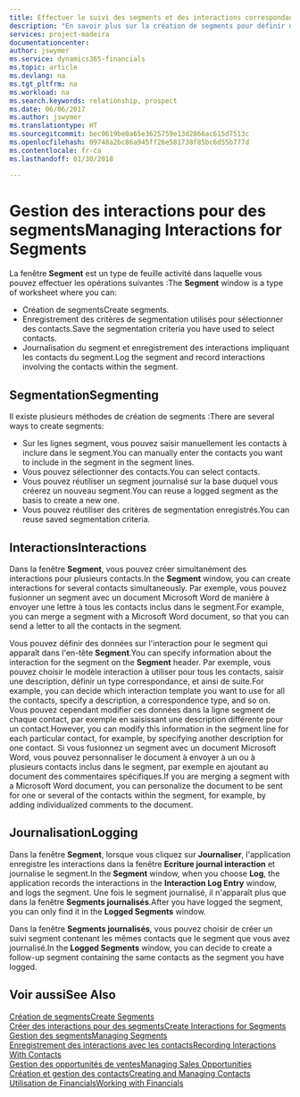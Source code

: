 ```yaml
---
title: Effectuer le suivi des segments et des interactions correspondantes| Microsoft Docs
description: "En savoir plus sur la création de segments pour définir des groupes de contacts et spécifier des interactions pour des segments."
services: project-madeira
documentationcenter: 
author: jswymer
ms.service: dynamics365-financials
ms.topic: article
ms.devlang: na
ms.tgt_pltfrm: na
ms.workload: na
ms.search.keywords: relationship, prospect
ms.date: 06/06/2017
ms.author: jswymer
ms.translationtype: HT
ms.sourcegitcommit: bec0619be0a65e3625759e13d2866ac615d7513c
ms.openlocfilehash: 09748a2bc86a945ff26e581738f85bc6d55b777d
ms.contentlocale: fr-ca
ms.lasthandoff: 01/30/2018

---
```

# <a name="managing-interactions-for-segments"></a><span data-ttu-id="4f245-103">Gestion des interactions pour des segments</span><span class="sxs-lookup"><span data-stu-id="4f245-103">Managing Interactions for Segments</span></span>
<span data-ttu-id="4f245-104">La fenêtre **Segment** est un type de feuille activité dans laquelle vous pouvez effectuer les opérations suivantes :</span><span class="sxs-lookup"><span data-stu-id="4f245-104">The **Segment** window is a type of worksheet where you can:</span></span>

* <span data-ttu-id="4f245-105">Création de segments</span><span class="sxs-lookup"><span data-stu-id="4f245-105">Create segments.</span></span>
* <span data-ttu-id="4f245-106">Enregistrement des critères de segmentation utilisés pour sélectionner des contacts.</span><span class="sxs-lookup"><span data-stu-id="4f245-106">Save the segmentation criteria you have used to select contacts.</span></span>
* <span data-ttu-id="4f245-107">Journalisation du segment et enregistrement des interactions impliquant les contacts du segment.</span><span class="sxs-lookup"><span data-stu-id="4f245-107">Log the segment and record interactions involving the contacts within the segment.</span></span>

## <a name="segmenting"></a><span data-ttu-id="4f245-108">Segmentation</span><span class="sxs-lookup"><span data-stu-id="4f245-108">Segmenting</span></span>
<span data-ttu-id="4f245-109">Il existe plusieurs méthodes de création de segments :</span><span class="sxs-lookup"><span data-stu-id="4f245-109">There are several ways to create segments:</span></span>

* <span data-ttu-id="4f245-110">Sur les lignes segment, vous pouvez saisir manuellement les contacts à inclure dans le segment.</span><span class="sxs-lookup"><span data-stu-id="4f245-110">You can manually enter the contacts you want to include in the segment in the segment lines.</span></span>
* <span data-ttu-id="4f245-111">Vous pouvez sélectionner des contacts.</span><span class="sxs-lookup"><span data-stu-id="4f245-111">You can select contacts.</span></span>
* <span data-ttu-id="4f245-112">Vous pouvez réutiliser un segment journalisé sur la base duquel vous créerez un nouveau segment.</span><span class="sxs-lookup"><span data-stu-id="4f245-112">You can reuse a logged segment as the basis to create a new one.</span></span>
* <span data-ttu-id="4f245-113">Vous pouvez réutiliser des critères de segmentation enregistrés.</span><span class="sxs-lookup"><span data-stu-id="4f245-113">You can reuse saved segmentation criteria.</span></span>

## <a name="interactions"></a><span data-ttu-id="4f245-114">Interactions</span><span class="sxs-lookup"><span data-stu-id="4f245-114">Interactions</span></span>
<span data-ttu-id="4f245-115">Dans la fenêtre **Segment**, vous pouvez créer simultanément des interactions pour plusieurs contacts.</span><span class="sxs-lookup"><span data-stu-id="4f245-115">In the **Segment** window, you can create interactions for several contacts simultaneously.</span></span> <span data-ttu-id="4f245-116">Par exemple, vous pouvez fusionner un segment avec un document Microsoft Word de manière à envoyer une lettre à tous les contacts inclus dans le segment.</span><span class="sxs-lookup"><span data-stu-id="4f245-116">For example, you can merge a segment with a Microsoft Word document, so that you can send a letter to all the contacts in the segment.</span></span>

<span data-ttu-id="4f245-117">Vous pouvez définir des données sur l'interaction pour le segment qui apparaît dans l'en-tête **Segment**.</span><span class="sxs-lookup"><span data-stu-id="4f245-117">You can specify information about the interaction for the segment on the **Segment** header.</span></span> <span data-ttu-id="4f245-118">Par exemple, vous pouvez choisir le modèle interaction à utiliser pour tous les contacts, saisir une description, définir un type correspondance, et ainsi de suite.</span><span class="sxs-lookup"><span data-stu-id="4f245-118">For example, you can decide which interaction template you want to use for all the contacts, specify a description, a correspondence type, and so on.</span></span> <span data-ttu-id="4f245-119">Vous pouvez cependant modifier ces données dans la ligne segment de chaque contact, par exemple en saisissant une description différente pour un contact.</span><span class="sxs-lookup"><span data-stu-id="4f245-119">However, you can modify this information in the segment line for each particular contact, for example, by specifying another description for one contact.</span></span> <span data-ttu-id="4f245-120">Si vous fusionnez un segment avec un document Microsoft Word, vous pouvez personnaliser le document à envoyer à un ou à plusieurs contacts inclus dans le segment, par exemple en ajoutant au document des commentaires spécifiques.</span><span class="sxs-lookup"><span data-stu-id="4f245-120">If you are merging a segment with a Microsoft Word document, you can personalize the document to be sent for one or several of the contacts within the segment, for example, by adding individualized comments to the document.</span></span>

## <a name="logging"></a><span data-ttu-id="4f245-121">Journalisation</span><span class="sxs-lookup"><span data-stu-id="4f245-121">Logging</span></span>
<span data-ttu-id="4f245-122">Dans la fenêtre **Segment**, lorsque vous cliquez sur **Journaliser**, l'application enregistre les interactions dans la fenêtre **Ecriture journal interaction** et journalise le segment.</span><span class="sxs-lookup"><span data-stu-id="4f245-122">In the **Segment** window, when you choose **Log**, the application records the interactions in the **Interaction Log Entry** window, and logs the segment.</span></span> <span data-ttu-id="4f245-123">Une fois le segment journalisé, il n'apparaît plus que dans la fenêtre **Segments journalisés**.</span><span class="sxs-lookup"><span data-stu-id="4f245-123">After you have logged the segment, you can only find it in the **Logged Segments** window.</span></span>

<span data-ttu-id="4f245-124">Dans la fenêtre **Segments journalisés**, vous pouvez choisir de créer un suivi segment contenant les mêmes contacts que le segment que vous avez journalisé.</span><span class="sxs-lookup"><span data-stu-id="4f245-124">In the **Logged Segments** window, you can decide to create a follow-up segment containing the same contacts as the segment you have logged.</span></span>

## <a name="see-also"></a><span data-ttu-id="4f245-125">Voir aussi</span><span class="sxs-lookup"><span data-stu-id="4f245-125">See Also</span></span>
[<span data-ttu-id="4f245-126">Création de segments</span><span class="sxs-lookup"><span data-stu-id="4f245-126">Create Segments</span></span>](marketing-how-create-segment.md)  
[<span data-ttu-id="4f245-127">Créer des interactions pour des segments</span><span class="sxs-lookup"><span data-stu-id="4f245-127">Create Interactions for Segments</span></span>](marketing-how-create-interactions.md)  
[<span data-ttu-id="4f245-128">Gestion des segments</span><span class="sxs-lookup"><span data-stu-id="4f245-128">Managing Segments</span></span>](marketing-segments.md)  
[<span data-ttu-id="4f245-129">Enregistrement des interactions avec les contacts</span><span class="sxs-lookup"><span data-stu-id="4f245-129">Recording Interactions With Contacts</span></span>](marketing-interactions.md)  
[<span data-ttu-id="4f245-130">Gestion des opportunités de ventes</span><span class="sxs-lookup"><span data-stu-id="4f245-130">Managing Sales Opportunities</span></span>](marketing-manage-sales-opportunities.md)  
[<span data-ttu-id="4f245-131">Création et gestion des contacts</span><span class="sxs-lookup"><span data-stu-id="4f245-131">Creating and Managing Contacts</span></span>](marketing-contacts.md)  
[<span data-ttu-id="4f245-132">Utilisation de Financials</span><span class="sxs-lookup"><span data-stu-id="4f245-132">Working with Financials</span></span>](ui-work-product.md)

